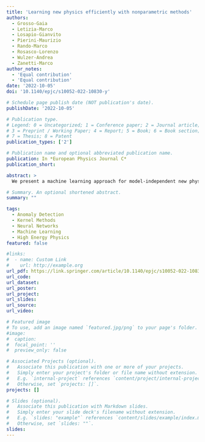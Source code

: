 ```yaml
---
title: 'Learning new physics efficiently with nonparametric methods'
authors:
  - Grosso-Gaia
  - Letizia-Marco
  - Losapio-Gianvito
  - Pierini-Maurizio
  - Rando-Marco
  - Rosasco-Lorenzo
  - Wulzer-Andrea
  - Zanetti-Marco
author_notes:
  - 'Equal contribution'
  - 'Equal contribution'
date: '2022-10-05'
doi: '10.1140/epjc/s10052-022-10830-y'

# Schedule page publish date (NOT publication's date).
publishDate: '2022-10-05'

# Publication type.
# Legend: 0 = Uncategorized; 1 = Conference paper; 2 = Journal article;
# 3 = Preprint / Working Paper; 4 = Report; 5 = Book; 6 = Book section;
# 7 = Thesis; 8 = Patent
publication_types: ['2']

# Publication name and optional abbreviated publication name.
publication: In *European Physics Journal C*
publication_short: 

abstract: >
  We present a machine learning approach for model-independent new physics searches. The corresponding algorithm is powered by recent large-scale implementations of kernel methods, nonparametric learning algorithms that can approximate any continuous function given enough data. Based on the original proposal by D’Agnolo and Wulzer (Phys Rev D 99(1):015014, 2019, arXiv:1806.02350 [hep-ph]), the model evaluates the compatibility between experimental data and a reference model, by implementing a hypothesis testing procedure based on the likelihood ratio. Model-independence is enforced by avoiding any prior assumption about the presence or shape of new physics components in the measurements. We show that our approach has dramatic advantages compared to neural network implementations in terms of training times and computational resources, while maintaining comparable performances. In particular, we conduct our tests on higher dimensional datasets, a step forward with respect to previous studies.

# Summary. An optional shortened abstract.
summary: ""

tags:
  - Anomaly Detection
  - Kernel Methods
  - Neural Networks
  - Machine Learning
  - High Energy Physics
featured: false

#links:
#  - name: Custom Link
#    url: http://example.org
url_pdf: https://link.springer.com/article/10.1140/epjc/s10052-022-10830-y
url_code:
url_dataset:
url_poster: 
url_project:
url_slides:
url_source:
url_video:

# Featured image
# To use, add an image named `featured.jpg/png` to your page's folder.
#image:
#  caption:
#  focal_point: ''
#  preview_only: false

# Associated Projects (optional).
#   Associate this publication with one or more of your projects.
#   Simply enter your project's folder or file name without extension.
#   E.g. `internal-project` references `content/project/internal-project/index.md`.
#   Otherwise, set `projects: []`.
projects: []

# Slides (optional).
#   Associate this publication with Markdown slides.
#   Simply enter your slide deck's filename without extension.
#   E.g. `slides: "example"` references `content/slides/example/index.md`.
#   Otherwise, set `slides: ""`.
slides:
---
```


